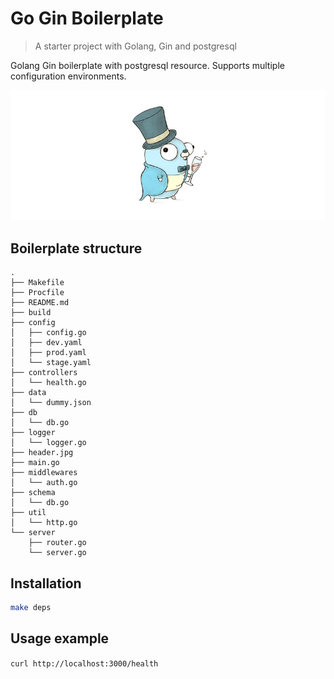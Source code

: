 # Go Gin Boilerplate

> A starter project with Golang, Gin and postgresql

Golang Gin boilerplate with postgresql resource. Supports multiple configuration environments.

![](header.jpg)

## Boilerplate structure

```
.
├── Makefile
├── Procfile
├── README.md
├── build
├── config
│   ├── config.go
│   ├── dev.yaml
│   ├── prod.yaml
│   └── stage.yaml
├── controllers
│   └── health.go
├── data
│   └── dummy.json
├── db
│   └── db.go
├── logger
│   └── logger.go
├── header.jpg
├── main.go
├── middlewares
│   └── auth.go
├── schema
│   └── db.go
├── util
│   └── http.go
└── server
    ├── router.go
    └── server.go
```

## Installation

```sh
make deps
```

## Usage example

`curl http://localhost:3000/health`
